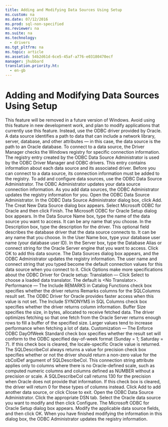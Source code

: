 ```yaml
---
title: Adding and Modifying Data Sources Using Setup
ms.custom: na
ms.date: 07/12/2016
ms.prod: sql-non-specified
ms.reviewer: na
ms.suite: na
ms.technology: 
  - drivers
ms.tgt_pltfrm: na
ms.topic: article
ms.assetid: 54b2d61d-6ce5-45af-a776-e03180470ecf
manager: jhubbard
translation.priority.ht: 
  - en-gb
---
```

# Adding and Modifying Data Sources Using Setup
<?xml version="1.0" encoding="utf-8"?>
<developerConceptualDocument xmlns="http://ddue.schemas.microsoft.com/authoring/2003/5" xmlns:xlink="http://www.w3.org/1999/xlink" xmlns:xsi="http://www.w3.org/2001/XMLSchema-instance" xsi:schemaLocation="http://ddue.schemas.microsoft.com/authoring/2003/5 http://dduestorage.blob.core.windows.net/ddueschema/developer.xsd">
  <introduction>
    <alert class="important">
      <para>This feature will be removed in a future version of Windows. Avoid using this feature in new development work, and plan to modify applications that currently use this feature. Instead, use the ODBC driver provided by Oracle.</para>
    </alert>
    <para>A data source identifies a path to data that can include a network library, server, database, and other attributes — in this case, the data source is the path to an Oracle database. To connect to a data source, the Driver Manager checks the Windows registry for specific connection information.</para>
    <para>The registry entry created by the ODBC Data Source Administrator is used by the ODBC Driver Manager and ODBC drivers. This entry contains information about each data source and its associated driver. Before you can connect to a data source, its connection information must be added to the registry.</para>
    <para>To add and configure data sources, use the <legacyLink xlink:href="a2f66b4c-a4ac-401b-8e95-d8f96332e0b5">ODBC Data Source Administrator</legacyLink>. The ODBC Administrator updates your data source connection information. As you add data sources, the ODBC Administrator updates the registry information for you.</para>
    <procedure>
      <title>To add a data source for Windows</title>
      <steps class="ordered">
        <step>
          <content>
            <para>Open the ODBC Data Source Administrator.</para>
          </content>
        </step>
        <step>
          <content>
            <para>In the ODBC Data Source Administrator dialog box, click Add. The Creat New Data Source dialog box appears.</para>
          </content>
        </step>
        <step>
          <content>
            <para>Select Microsoft ODBC for Oracle and then click Finish. The Microsoft ODBC for Oracle Setup dialog box appears.</para>
          </content>
        </step>
        <step>
          <content>
            <para>In the Data Source Name box, type the name of the data source you want to access. It can be any name that you choose.</para>
          </content>
        </step>
        <step>
          <content>
            <para>In the Description box, type the description for the driver. This optional field describes the database driver that the data source connects to. It can be any name that you choose.</para>
          </content>
        </step>
        <step>
          <content>
            <para>In the User Name box, type your database user name (your database user ID).</para>
          </content>
        </step>
        <step>
          <content>
            <para>In the Server box, type the Database Alias or connect string for the Oracle Server engine that you want to access.</para>
          </content>
        </step>
        <step>
          <content>
            <para>Click OK to add this data source. </para>
          </content>
        </step>
      </steps>
      <conclusion>
        <content>
          <alert class="note">
            <para>The Data Sources dialog box appears, and the ODBC Administrator updates the registry information. The user name and connect string that you typed become the default connection values for this data source when you connect to it.</para>
          </alert>
          <list class="ordered">
            <listItem>
              <para>Click Options make more specifications about the ODBC Driver for Oracle setup: </para>
              <list class="bullet">
                <listItem>
                  <para>
                    <legacyBold>Translation</legacyBold> — Click Select to choose a loaded data translator. The default is &lt;No Translator&gt;.</para>
                </listItem>
                <listItem>
                  <para>
                    <legacyBold>Performance</legacyBold> — The Include REMARKS in Catalog Functions check box specifies whether the driver returns Remarks columns for the <legacyLink xlink:href="98cced6f-41b8-43c1-a3cd-f4ea1615c0af">SQLColumns</legacyLink> result set. The ODBC Driver for Oracle provides faster access when this value is not set.  </para>
                  <para>The Include SYNONYMS in SQL Columns check box specifies whether the driver returns column information. <legacyBold>Buffer Size</legacyBold> specifies the size, in bytes, allocated to receive fetched data. The driver optimizes fetching so that one fetch from the Oracle Server returns enough rows to fill a buffer of the specified size. Larger values tend to increase performance when fetching a lot of data. </para>
                </listItem>
                <listItem>
                  <para>
                    <legacyBold>Customization</legacyBold> — The Enforce ODBC DayOfWeek Standard check box specifies whether the result set will conform to the ODBC specified day-of-week format (Sunday = 1; Saturday = 7). If this check box is cleared, the locale-specific Oracle value is returned. </para>
                  <para>The SQLDescribeCol<legacyBold> always returns a value for precision</legacyBold> check box specifies whether or not the driver should return a non-zero value for the <legacyItalic>cbColDef</legacyItalic> argument of <legacyBold>SQLDescribeCol</legacyBold>. This connection string attribute applies only to columns where there is no Oracle-defined scale, such as computed numeric columns and columns defined as NUMBER without a precision or scale. A <legacyBold>SQLDescribeCol</legacyBold> call returns 130 for the precision when Oracle does not provide that information. If this check box is cleared, the driver will return 0 for these types of columns instead. </para>
                </listItem>
              </list>
            </listItem>
            <listItem>
              <para>Click Add to add another data source, or click Close to exit.</para>
            </listItem>
          </list>
        </content>
      </conclusion>
    </procedure>
    <procedure>
      <title>To modify a data source for Windows</title>
      <steps class="ordered">
        <step>
          <content>
            <para>Open the ODBC Data Source Administrator. Click the appropriate DSN tab.</para>
          </content>
        </step>
        <step>
          <content>
            <para>Select the Oracle data source you want to modify and then click Configure. The Microsoft ODBC for Oracle Setup dialog box appears.</para>
          </content>
        </step>
        <step>
          <content>
            <para>Modify the applicable data source fields, and then click OK.</para>
          </content>
        </step>
      </steps>
      <conclusion>
        <content>
          <para>When you have finished modifying the information in this dialog box, the ODBC Administrator updates the registry information.</para>
        </content>
      </conclusion>
    </procedure>
  </introduction>
  <relatedTopics />
</developerConceptualDocument>